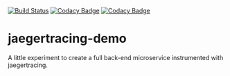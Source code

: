 [![Build Status](https://travis-ci.org/sagrath23/jaegertracing-demo.svg?branch=master)](https://travis-ci.org/sagrath23/jaegertracing-demo)
[![Codacy Badge](https://api.codacy.com/project/badge/Grade/3f4830aebb174c138da2e29c3e472305)](https://www.codacy.com/app/sagrath23/jaegertracing-demo?utm_source=github.com&amp;utm_medium=referral&amp;utm_content=sagrath23/jaegertracing-demo&amp;utm_campaign=Badge_Grade)
[![Codacy Badge](https://api.codacy.com/project/badge/Coverage/3f4830aebb174c138da2e29c3e472305)](https://www.codacy.com/app/sagrath23/jaegertracing-demo?utm_source=github.com&amp;utm_medium=referral&amp;utm_content=sagrath23/jaegertracing-demo&amp;utm_campaign=Badge_Coverage)
# jaegertracing-demo

A little experiment to create a full back-end microservice instrumented with jaegertracing.

